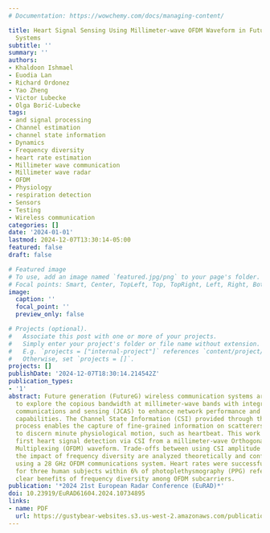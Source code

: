 ```yaml
---
# Documentation: https://wowchemy.com/docs/managing-content/

title: Heart Signal Sensing Using Millimeter-wave OFDM Waveform in FutureG Communications
  Systems
subtitle: ''
summary: ''
authors:
- Khaldoon Ishmael
- Euodia Lan
- Richard Ordonez
- Yao Zheng
- Victor Lubecke
- Olga Borić-Lubecke
tags:
- and signal processing
- Channel estimation
- channel state information
- Dynamics
- Frequency diversity
- heart rate estimation
- Millimeter wave communication
- Millimeter wave radar
- OFDM
- Physiology
- respiration detection
- Sensors
- Testing
- Wireless communication
categories: []
date: '2024-01-01'
lastmod: 2024-12-07T13:30:14-05:00
featured: false
draft: false

# Featured image
# To use, add an image named `featured.jpg/png` to your page's folder.
# Focal points: Smart, Center, TopLeft, Top, TopRight, Left, Right, BottomLeft, Bottom, BottomRight.
image:
  caption: ''
  focal_point: ''
  preview_only: false

# Projects (optional).
#   Associate this post with one or more of your projects.
#   Simply enter your project's folder or file name without extension.
#   E.g. `projects = ["internal-project"]` references `content/project/deep-learning/index.md`.
#   Otherwise, set `projects = []`.
projects: []
publishDate: '2024-12-07T18:30:14.214542Z'
publication_types:
- '1'
abstract: Future generation (FutureG) wireless communication systems are envisioned
  to explore the copious bandwidth at millimeter-wave bands with integrated joint
  communications and sensing (JCAS) to enhance network performance and augment human
  capabilities. The Channel State Information (CSI) provided through the channel estimation
  process enables the capture of fine-grained information on scatterers in the environment
  to discern minute physiological motion, such as heartbeat. This work presents the
  first heart signal detection via CSI from a millimeter-wave Orthogonal Frequency-Division
  Multiplexing (OFDM) waveform. Trade-offs between using CSI amplitude and phase and
  the impact of frequency diversity are analyzed theoretically and confirmed experimentally
  using a 28 GHz OFDM communications system. Heart rates were successfully detected
  for three human subjects within 6% of photoplethysmography (PPG) reference, with
  clear benefits of frequency diversity among OFDM subcarriers.
publication: '*2024 21st European Radar Conference (EuRAD)*'
doi: 10.23919/EuRAD61604.2024.10734895
links:
- name: PDF
  url: https://gustybear-websites.s3.us-west-2.amazonaws.com/publication-ishmael-heart-signal-sensing-2024/Ishmael+et+al_2024_Heart+signal+sensing+using+millimeter-wave+OFDM+waveform+in+FutureG.pdf
---
```

